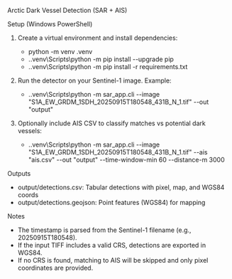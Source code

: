 Arctic Dark Vessel Detection (SAR + AIS)

Setup (Windows PowerShell)

1. Create a virtual environment and install dependencies:

   - python -m venv .venv
   - .\.venv\Scripts\python -m pip install --upgrade pip
   - .\.venv\Scripts\python -m pip install -r requirements.txt

2. Run the detector on your Sentinel-1 image. Example:

   - .\.venv\Scripts\python -m sar_app.cli --image "S1A_EW_GRDM_1SDH_20250915T180548_431B_N_1.tif" --out "output"

3. Optionally include AIS CSV to classify matches vs potential dark vessels:

   - .\.venv\Scripts\python -m sar_app.cli --image "S1A_EW_GRDM_1SDH_20250915T180548_431B_N_1.tif" --ais "ais.csv" --out "output" --time-window-min 60 --distance-m 3000

Outputs

- output/detections.csv: Tabular detections with pixel, map, and WGS84 coords
- output/detections.geojson: Point features (WGS84) for mapping

Notes

- The timestamp is parsed from the Sentinel-1 filename (e.g., 20250915T180548).
- If the input TIFF includes a valid CRS, detections are exported in WGS84.
- If no CRS is found, matching to AIS will be skipped and only pixel coordinates are provided.

